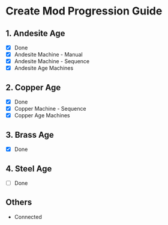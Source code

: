 # Create Mod Progression Guide

## 1. Andesite Age
- [X] Done
- [X] Andesite Machine - Manual
- [X] Andesite Machine - Sequence
- [X] Andesite Age Machines
## 2. Copper Age
- [X] Done
- [X] Copper Machine - Sequence
- [X] Copper Age Machines
## 3. Brass Age
- [X] Done
## 4. Steel Age
- [ ] Done
## Others
- Connected